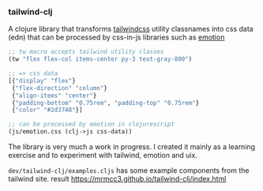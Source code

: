 ### tailwind-clj

A clojure library that transforms [tailwindcss](https://tailwindcss.com/) 
utility classnames into css data (edn) that can be processed by 
css-in-js libraries such as [emotion](https://emotion.sh/docs/introduction)

```clojure
;; tw macro accepts tailwind utility classes
(tw "flex flex-col items-center py-3 text-gray-800")

;; => css data
[{"display" "flex"}
 {"flex-direction" "column"}
 {"align-items" "center"}
 {"padding-bottom" "0.75rem", "padding-top" "0.75rem"}
 {"color" "#2d3748"}]

;; can be processed by emotion in clojurescript
(js/emotion.css (clj->js css-data))
```

The library is very much a work in progress. I created it mainly as a learning
exercise and to experiment with tailwind, emotion and uix.

`dev/tailwind-clj/examples.cljs` has some example components from the tailwind
site. result https://mrmcc3.github.io/tailwind-clj/index.html

